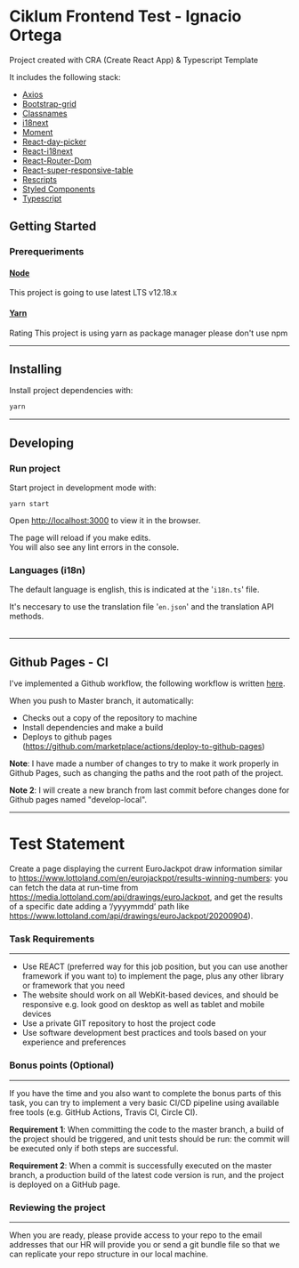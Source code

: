 # Ciklum Frontend Test - Ignacio Ortega

Project created with CRA (Create React App) & Typescript Template

It includes the following stack:

- [Axios](https://github.com/axios/axios)
- [Bootstrap-grid](https://getbootstrap.com/)
- [Classnames](https://jedwatson.github.io/classnames/)
- [i18next](https://www.i18next.com/)
- [Moment](https://momentjs.com/)
- [React-day-picker](https://react-day-picker.js.org/)
- [React-i18next](https://react.i18next.com/)
- [React-Router-Dom](https://reactrouter.com/)
- [React-super-responsive-table](https://react-super-responsive-table.netlify.app/)
- [Rescripts](https://github.com/harrysolovay/rescripts)
- [Styled Components](https://styled-components.com)
- [Typescript](https://www.typescriptlang.org/)

## Getting Started

### Prerequeriments

#### [Node](https://nodejs.org/en/)

This project is going to use latest LTS v12.18.x

#### [Yarn](https://yarnpkg.com)

Rating
This project is using yarn as package manager please don't use npm
<hr />

## Installing

Install project dependencies with:

```sh
yarn
```
<hr />

## Developing

### Run project

Start project in development mode with:
```
yarn start
```
Open [http://localhost:3000](http://localhost:3000) to view it in the browser.

The page will reload if you make edits.<br />
You will also see any lint errors in the console.


### Languages (i18n)

The default language is english, this is indicated at the '`i18n.ts`' file.

It's neccesary to use the translation file '`en.json`' and the translation API methods.
<br /><br/>

<hr />

## Github Pages - CI

I've implemented a Github workflow, the following workflow is written [here](https://github.com/iortega-dev/ciklum-frontend-test/blob/master/.github/workflows/pushmaster.yml).

When you push to Master branch, it automatically:
* Checks out a copy of the repository to machine
* Install dependencies and make a build
* Deploys to github pages (https://github.com/marketplace/actions/deploy-to-github-pages)

<b>Note</b>: I have made a number of changes to try to make it work properly in Github Pages, such as changing the paths and the root path of the project.

<b>Note 2</b>: I will create a new branch from last commit before changes done for Github pages named "develop-local".

<hr />

# Test Statement

Create a page displaying the current EuroJackpot draw information similar to
https://www.lottoland.com/en/eurojackpot/results-winning-numbers: you can fetch the
data at run-time from https://media.lottoland.com/api/drawings/euroJackpot, and get the
results of a specific date adding a ‘/yyyymmdd’ path like
https://www.lottoland.com/api/drawings/euroJackpot/20200904).

### Task Requirements
<hr />

- Use REACT (preferred way for this job position, but you can use another framework
if you want to) to implement the page, plus any other library or framework that you
need
- The website should work on all WebKit-based devices, and should be responsive e.g.
look good on desktop as well as tablet and mobile devices
- Use a private GIT repository to host the project code
- Use software development best practices and tools based on your experience and
preferences

### Bonus points (Optional)
<hr />

If you have the time and you also want to complete the bonus parts of this task, you can try
to implement a very basic CI/CD pipeline using available free tools (e.g. GitHub Actions,
Travis CI, Circle CI).<br />

<b>Requirement 1</b>: When committing the code to the master branch, a build of the project
should be triggered, and unit tests should be run: the commit will be executed only if both
steps are successful.<br />

<b>Requirement 2</b>: When a commit is successfully executed on the master branch, a
production build of the latest code version is run, and the project is deployed on a GitHub
page.<br />


### Reviewing the project
<hr />

When you are ready, please provide access to your repo to the email addresses that our HR
will provide you or send a git bundle file so that we can replicate your repo structure in our
local machine.